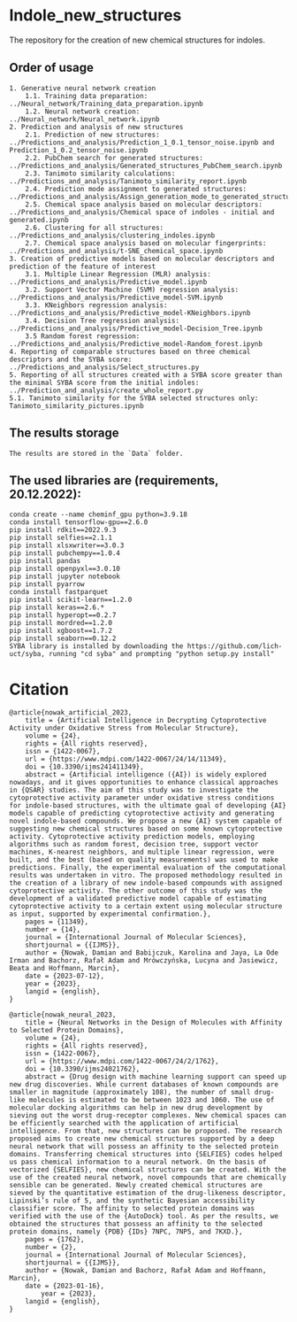 # Indole_new_structures
 The repository for the creation of new chemical structures for indoles.

## Order of usage
    1. Generative neural network creation
        1.1. Training data preparation: ../Neural_network/Training_data_preparation.ipynb
        1.2. Neural network creation: ../Neural_network/Neural_network.ipynb
    2. Prediction and analysis of new structures
        2.1. Prediction of new structures: ../Predictions_and_analysis/Prediction_1_0.1_tensor_noise.ipynb and Prediction_1_0.2_tensor_noise.ipynb
        2.2. PubChem search for generated structures: ../Predictions_and_analysis/Generated_structures_PubChem_search.ipynb
        2.3. Tanimoto similarity calculations: ../Predictions_and_analysis/Tanimoto_similarity_report.ipynb
        2.4. Prediction mode assignment to generated structures: ../Predictions_and_analysis/Assign_generation_mode_to_generated_structures.ipynb
        2.5. Chemical space analysis based on molecular descriptors: ../Predictions_and_analysis/Chemical space of indoles - initial and generated.ipynb
        2.6. Clustering for all structures: ../Predictions_and_analysis/clustering_indoles.ipynb
        2.7. Chemical space analysis based on molecular fingerprints: ../Predictions_and_analysis/t-SNE_chemical_space.ipynb
    3. Creation of predictive models based on molecular descriptors and prediction of the feature of interest
        3.1. Multiple Linear Regression (MLR) analysis: ../Predictions_and_analysis/Predictive_model.ipynb
        3.2. Support Vector Machine (SVM) regression analysis: ../Predictions_and_analysis/Predictive_model-SVM.ipynb
        3.3. KNeighbors regression analysis: ../Predictions_and_analysis/Predictive_model-KNeighbors.ipynb
        3.4. Decision Tree regression analysis: ../Predictions_and_analysis/Predictive_model-Decision_Tree.ipynb
        3.5 Random forest regression: ../Predictions_and_analysis/Predictive_model-Random_forest.ipynb
    4. Reporting of comparable structures based on three chemical descriptors and the SYBA score: ../Predictions_and_analysis/Select_structures.py
    5. Reporting of all structures created with a SYBA score greater than the minimal SYBA score from the initial indoles: ../Prediction_and_analysis/create_whole_report.py
    5.1. Tanimoto similarity for the SYBA selected structures only: Tanimoto_similarity_pictures.ipynb

## The results storage
    The results are stored in the `Data` folder.


## The used libraries are (requirements, 20.12.2022):
    conda create --name cheminf_gpu python=3.9.18
    conda install tensorflow-gpu==2.6.0
    pip install rdkit==2022.9.3
    pip install selfies==2.1.1
    pip install xlsxwriter==3.0.3
    pip install pubchempy==1.0.4
    pip install pandas
    pip install openpyxl==3.0.10
    pip install jupyter notebook
    pip install pyarrow
    conda install fastparquet
    pip install scikit-learn==1.2.0
    pip install keras==2.6.*
    pip install hyperopt==0.2.7
    pip install mordred==1.2.0
    pip install xgboost==1.7.2
    pip install seaborn==0.12.2
    SYBA library is installed by downloading the https://github.com/lich-uct/syba, running "cd syba" and prompting "python setup.py install"


# Citation
```
@article{nowak_artificial_2023,
	title = {Artificial Intelligence in Decrypting Cytoprotective Activity under Oxidative Stress from Molecular Structure},
	volume = {24},
	rights = {All rights reserved},
	issn = {1422-0067},
	url = {https://www.mdpi.com/1422-0067/24/14/11349},
	doi = {10.3390/ijms241411349},
	abstract = {Artificial intelligence ({AI}) is widely explored nowadays, and it gives opportunities to enhance classical approaches in {QSAR} studies. The aim of this study was to investigate the cytoprotective activity parameter under oxidative stress conditions for indole-based structures, with the ultimate goal of developing {AI} models capable of predicting cytoprotective activity and generating novel indole-based compounds. We propose a new {AI} system capable of suggesting new chemical structures based on some known cytoprotective activity. Cytoprotective activity prediction models, employing algorithms such as random forest, decision tree, support vector machines, K-nearest neighbors, and multiple linear regression, were built, and the best (based on quality measurements) was used to make predictions. Finally, the experimental evaluation of the computational results was undertaken in vitro. The proposed methodology resulted in the creation of a library of new indole-based compounds with assigned cytoprotective activity. The other outcome of this study was the development of a validated predictive model capable of estimating cytoprotective activity to a certain extent using molecular structure as input, supported by experimental confirmation.},
	pages = {11349},
	number = {14},
	journal = {International Journal of Molecular Sciences},
	shortjournal = {{IJMS}},
	author = {Nowak, Damian and Babijczuk, Karolina and Jaya, La Ode Irman and Bachorz, Rafał Adam and Mrówczyńska, Lucyna and Jasiewicz, Beata and Hoffmann, Marcin},
	date = {2023-07-12},
	year = {2023},
	langid = {english},
}

@article{nowak_neural_2023,
	title = {Neural Networks in the Design of Molecules with Affinity to Selected Protein Domains},
	volume = {24},
	rights = {All rights reserved},
	issn = {1422-0067},
	url = {https://www.mdpi.com/1422-0067/24/2/1762},
	doi = {10.3390/ijms24021762},
	abstract = {Drug design with machine learning support can speed up new drug discoveries. While current databases of known compounds are smaller in magnitude (approximately 108), the number of small drug-like molecules is estimated to be between 1023 and 1060. The use of molecular docking algorithms can help in new drug development by sieving out the worst drug-receptor complexes. New chemical spaces can be efficiently searched with the application of artificial intelligence. From that, new structures can be proposed. The research proposed aims to create new chemical structures supported by a deep neural network that will possess an affinity to the selected protein domains. Transferring chemical structures into {SELFIES} codes helped us pass chemical information to a neural network. On the basis of vectorized {SELFIES}, new chemical structures can be created. With the use of the created neural network, novel compounds that are chemically sensible can be generated. Newly created chemical structures are sieved by the quantitative estimation of the drug-likeness descriptor, Lipinski’s rule of 5, and the synthetic Bayesian accessibility classifier score. The affinity to selected protein domains was verified with the use of the {AutoDock} tool. As per the results, we obtained the structures that possess an affinity to the selected protein domains, namely {PDB} {IDs} 7NPC, 7NP5, and 7KXD.},
	pages = {1762},
	number = {2},
	journal = {International Journal of Molecular Sciences},
	shortjournal = {{IJMS}},
	author = {Nowak, Damian and Bachorz, Rafał Adam and Hoffmann, Marcin},
	date = {2023-01-16},
        year = {2023},
	langid = {english},
}
```
